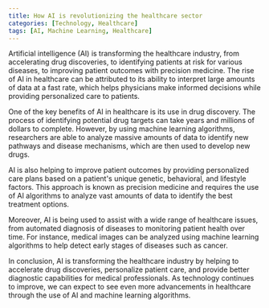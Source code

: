 ```yaml
---
title: How AI is revolutionizing the healthcare sector
categories: [Technology, Healthcare]
tags: [AI, Machine Learning, Healthcare]
---
```


Artificial intelligence (AI) is transforming the healthcare industry, from accelerating drug discoveries, to identifying patients at risk for various diseases, to improving patient outcomes with precision medicine. The rise of AI in healthcare can be attributed to its ability to interpret large amounts of data at a fast rate, which helps physicians make informed decisions while providing personalized care to patients.

One of the key benefits of AI in healthcare is its use in drug discovery. The process of identifying potential drug targets can take years and millions of dollars to complete. However, by using machine learning algorithms, researchers are able to analyze massive amounts of data to identify new pathways and disease mechanisms, which are then used to develop new drugs.

AI is also helping to improve patient outcomes by providing personalized care plans based on a patient's unique genetic, behavioral, and lifestyle factors. This approach is known as precision medicine and requires the use of AI algorithms to analyze vast amounts of data to identify the best treatment options.

Moreover, AI is being used to assist with a wide range of healthcare issues, from automated diagnosis of diseases to monitoring patient health over time. For instance, medical images can be analyzed using machine learning algorithms to help detect early stages of diseases such as cancer.

In conclusion, AI is transforming the healthcare industry by helping to accelerate drug discoveries, personalize patient care, and provide better diagnostic capabilities for medical professionals. As technology continues to improve, we can expect to see even more advancements in healthcare through the use of AI and machine learning algorithms.